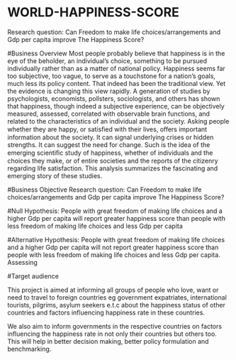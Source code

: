 # WORLD-HAPPINESS-SCORE
Research question: Can Freedom to make life choices/arrangements and Gdp per capita improve The Happiness Score?

#Business Overview
Most people probably believe that happiness is in the eye of the beholder, an individual’s choice,
something to be pursued individually rather than as a matter of national policy. Happiness seems far too
subjective, too vague, to serve as a touchstone for a nation’s goals, much less its policy content. That
indeed has been the traditional view.
Yet the evidence is changing this view rapidly. A generation of studies by psychologists, economists,
pollsters, sociologists, and others has shown that happiness, though indeed a subjective experience,
can be objectively measured, assessed, correlated with observable brain functions, and related to the
characteristics of an individual and the society.
Asking people whether they are happy, or satisﬁed with their lives, offers important information about
the society. It can signal underlying crises or hidden strengths. It can suggest the need for change. Such is
the idea of the emerging scientiﬁc study of happiness, whether of individuals and the choices they
make, or of entire societies and the reports of the citizenry regarding life satisfaction. This analysis
summarizes the fascinating and emerging story of these studies.


#Business Objective
Research question: Can Freedom to make life choices/arrangements and Gdp per capita improve The
Happiness Score?


#Null Hypothesis: People with great freedom of making life choices and a higher Gdp per capita will
report greater happiness score than people with less freedom of making life choices and less Gdp per
capita


#Alternative Hypothesis: People with great freedom of making life choices and a higher Gdp per capita
will not report greater happiness score than people with less freedom of making life choices and less Gdp
per capita.
Assessing


#Target audience


This project is aimed at informing all groups of people who love, want or need to travel to foreign
countries eg government expatriates, international tourists, pilgrims, asylum seekers e.t.c about the
happiness status of other countries and factors influencing happiness rate in these countries.

We also aim to inform governments in the respective countries on factors influencing the happiness rate
in not only their countries but others too. This will help in better decision making, better policy
formulation and benchmarking.
